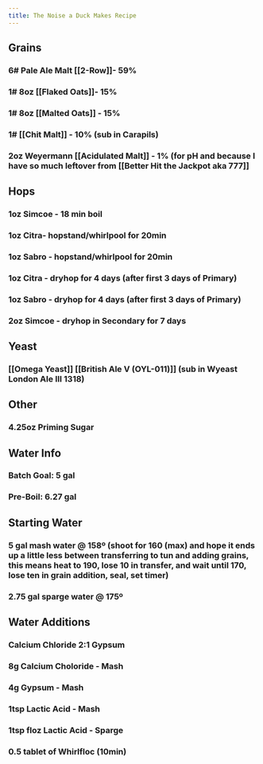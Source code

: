 ```yaml
---
title: The Noise a Duck Makes Recipe
---
```


## Grains
### 6# Pale Ale Malt [[2-Row]]- 59%

### 1# 8oz [[Flaked Oats]]- 15%

### 1# 8oz [[Malted Oats]] - 15%

### 1# [[Chit Malt]] - 10% (sub in Carapils)

### 2oz Weyermann [[Acidulated Malt]] - 1% (for pH and because I have so much leftover from [[Better Hit the Jackpot aka 777]]

## Hops
### 1oz Simcoe - 18 min boil

### 1oz Citra- hopstand/whirlpool for 20min

### 1oz Sabro - hopstand/whirlpool for 20min

### 1oz Citra - dryhop for 4 days (after first 3 days of Primary)

### 1oz Sabro - dryhop for 4 days (after first 3 days of Primary)

### 2oz Simcoe - dryhop in Secondary for 7 days

## Yeast
### [[Omega Yeast]] [[British Ale V (OYL-011)]] (sub in Wyeast London Ale III 1318)

## Other
### 4.25oz Priming Sugar

## Water Info
### Batch Goal: 5 gal

### Pre-Boil: 6.27 gal

## Starting Water
### 5 gal mash water @ 158º (shoot for 160 (max) and hope it ends up a little less between transferring to tun and adding grains, this means heat to 190, lose 10 in transfer, and wait until 170, lose ten in grain addition, seal, set timer)

### 2.75 gal sparge water @ 175º

## Water Additions
### Calcium Chloride 2:1 Gypsum

### 8g Calcium Choloride - Mash

### 4g Gypsum - Mash

### 1tsp Lactic Acid - Mash

### 1tsp floz Lactic Acid - Sparge

### 0.5 tablet of Whirlfloc (10min)
